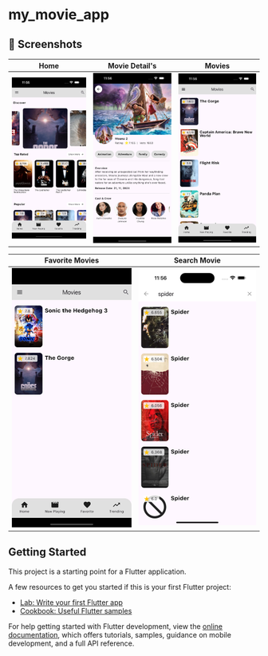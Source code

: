 # my_movie_app

## 📸 Screenshots

| Home  | Movie Detail's  | Movies |
|--------------|--------------|--------------|
| ![Screenshot 1](screen_shots/home_screen.png) | ![Screenshot 2](screen_shots/details_screen.png) | ![Screenshot 3](screen_shots/movies_list_screen.png) |

| Favorite Movies  | Search Movie  |
|--------------|--------------|
| ![Screenshot 5](screen_shots/favorite_movies_page.png) | ![Screenshot 4](screen_shots/search_screen.png) |


## Getting Started

This project is a starting point for a Flutter application.

A few resources to get you started if this is your first Flutter project:

- [Lab: Write your first Flutter app](https://docs.flutter.dev/get-started/codelab)
- [Cookbook: Useful Flutter samples](https://docs.flutter.dev/cookbook)

For help getting started with Flutter development, view the
[online documentation](https://docs.flutter.dev/), which offers tutorials,
samples, guidance on mobile development, and a full API reference.

